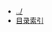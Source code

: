 
[@id]: _sidebar.md 
[@title]: installation
[@location]: docs/installation/_sidebar.md
[@author]: leity
[@date]: 2021-12-03

* [../](README.md)
* [目录索引](installation/README.md)
